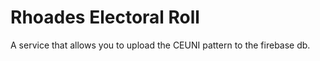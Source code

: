 # Rhoades Electoral Roll

A service that allows you to upload the CEUNI pattern to the firebase db.
